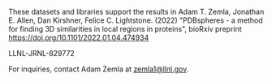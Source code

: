 These datasets and libraries support the results in Adam T. Zemla, Jonathan E. Allen, Dan Kirshner, Felice C. Lightstone. (2022) "PDBspheres - a method for finding 3D similarities in local regions in proteins", bioRxiv preprint https://doi.org/10.1101/2022.01.04.474934

LLNL-JRNL-829772

For inquiries, contact Adam Zemla at zemla1@llnl.gov.
